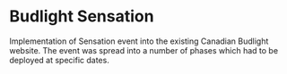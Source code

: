 <!--
  id: 2058
  slug: budlight-sensation
  type: fortpolio
  content: <p>Implementation of Sensation event into the existing Canadian Budlight website. The event was spread into a number of phases which had to be deployed at specific dates.</p> 
  categories: javascript,frontend,HTML/CSS,framework,video,backend,mobile
  tags: CSS,HTML,Javascript,PHP,Laravel,REST,Backbone
  datefrom: 2013-03-01
  dateto: 2013-05-01
  incv: true
  inportfolio: true
  clients: Resn
  collaboration: 
  prizes: 
  thumbnail: budlight_1.jpg
  image: budlight_1.jpg
  images: budlight_1.jpg,budlight_2.jpg,budlight_3.jpg,budlight_4.jpg,budlight_5.jpg,budlight_6.jpg
-->

# Budlight Sensation

<p>Implementation of Sensation event into the existing Canadian Budlight website. The event was spread into a number of phases which had to be deployed at specific dates.</p>


